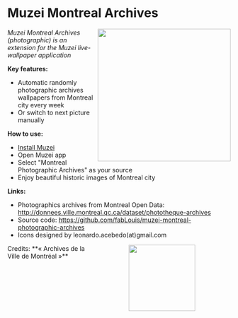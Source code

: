 Muzei Montreal Archives
====================================

<img src="http://goo.gl/PAsyz6" width="300" align="right">

*Muzei Montreal Archives (photographic) is an extension for the Muzei live-wallpaper application*

**Key features:**
* Automatic randomly photographic archives wallpapers from Montreal city every week
* Or switch to next picture manually

**How to use:**
* [Install Muzei](http://get.muzei.co)
* Open Muzei app
* Select "Montreal Photographic Archives" as your source
* Enjoy beautiful historic images of Montreal city

**Links:**
* Photographics archives from Montreal Open Data: http://donnees.ville.montreal.qc.ca/dataset/phototheque-archives
* Source code: https://github.com/fabLouis/muzei-montreal-photographic-archives
* Icons designed by leonardo.acebedo(at)gmail.com

<img src="http://goo.gl/WGgG8t" height="150" align="right" hspace="80">
Credits: **« Archives de la Ville de Montréal »**
